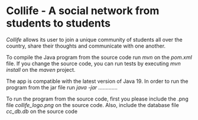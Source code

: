 # Collife - A social network from students to students 

*Collife* allows its user to join a unique community of students all over the country, share their thoughts and communicate with one another.

To compile the Java program from the source code run *mvn* on the *pom.xml* file.
If you change the source code, you can run tests by executing *mvn install* on the *maven* project.

The app is compatible with the latest version of Java 19. 
In order to run the program from the jar file run *java -jar .............* 

To run the program from the source code, first you please include the .png file *collife_logo.png* on the source code.
Also, include the database file *cc_db.db* on the source code




